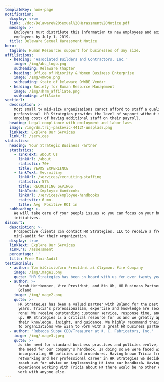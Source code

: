 ```yaml
---
templateKey: home-page
notification:
  display: true
  link: ./doc/Delaware%20Sexual%20Harassment%20Notice.pdf
  message: >-
    Employers must distribute this information to new employees and existing
    employees by July 1, 2019.
  title: Delaware Sexual Harassment Notice
hero:
  tagline: Human Resources support for businesses of any size.
affiliations:
  - heading: 'Associated Builders and Contractors, Inc.'
    image: /img/abc_logo.png
    subheading: Delaware Chapter
  - heading: Office of Minority & Women Business Enterprise
    image: /img/omwbe.png
    subheading: State of Delaware OMWBE Vendor
  - heading: Society for Human Resource Management
    image: /img/shrm_affiliate.png
    subheading: Affiliate
section1:
  description: >-
    Most small to mid-size organizations cannot afford to staff a qualified HR
    professional. HR Strategies provides the level of support without the
    ongoing costs of having additional staff on their payroll.
  heading: Legal compliance with employment and labor laws
  image: /img/dmitrij-paskevic-44124-unsplash.png
  linkText: Explore Our Services
  linkUrl: /services
statistics:
  heading: Your Strategic Business Partner
  statistics:
    - linkText: About Us
      linkUrl: /about
      statistic: 70+
      title: YEARS EXPERIENCE
    - linkText: Recruiting
      linkUrl: /services/recruiting-staffing
      statistic: 57%
      title: RECRUITING SAVINGS
    - linkText: Employee Handbooks
      linkUrl: /services/employee-handbooks
      statistic: 6 mo.
      title: Avg. Positive ROI in
  subheading: >-
    We will take care of your people issues so you can focus on your business
    initiatives.
discount:
  description: >-
    Prospective clients can contact HR Strategies, LLC to receive a free
    mini-audit for their organization.
  display: true
  linkText: Explore Our Services
  linkUrl: /assessment
  percentage: ''
  title: Free Mini-Audit
testimonials:
  - author: Tom DiCristofaro President at Claymont Fire Company
    image: /img/image1.png
    quote: "HR Strategies has been on board with us for over twenty years. Tricia and staff handle all aspects of our HR needs, including, but not limited to, new employee orientation, exit interviews, health care benefits and harassment training just to name a few.\_ Being a volunteer organization without an office staff, bringing Tricia and her staff on board was the best business decision we made."
  - author: >-
      Sarah Heitkemper, Vice President, and Min Oh, HR Business Partner at
      Boland
    image: /img/image2.png
    quote: >-
      HR Strategies has been a valued partner with Boland for the past five
      years. Tricia's professionalism, expertise and knowledge are second to
      none! We receive outstanding customer service, response time, and follow
      up. HR Strategies is a critical resource for us and we greatly appreciate
      their knowledge, insight, and guidance. We highly recommend their services
      to organizations who wish to work with a great HR business partner!
  - author: 'Rebecca Suppe CEO/Treasurer at R. C. Fabricators, Inc.'
    image: /img/image3.jpeg
    quote: >-
      As the need for standard business practices and policies evolve, so did
      the need for our company's handbook. In doing so we were faced with
      incorporating HR policies and procedures. Having known Tricia from
      networking and her professional career in HR Strategies we decided to
      reach out for advice on implementing HR into our handbook. Having
      experience working with Tricia about HR there would be no other option to
      work with anyone else.
---
```


